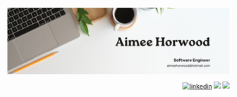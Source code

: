 ![Header](./AimeeHorwood.jpg)

<div align="right">
 <a href="https://www.linkedin.com/in/aimeehorwood/">
    <img alt="linkedin" title="My LinkedIn Page" src="https://img.shields.io/badge/LinkedIn-0077B5?style=for-the-badge&logo=linkedin&logoColor=white"></a>

 <a href="mailto:aimeehorwood@hotmail.com">
  <img src="https://img.shields.io/badge/Email-%23D14836?style=for-the-badge&logo=gmail&logoColor=white"/></a>


 <a href="https://github.com/aimeehorwood/CV" target='_blank'>
    <img src="https://img.shields.io/badge/CV-%23AD2C27?style=for-the-badge&logo=CV&logoColor=white"/></a>
 </div>

